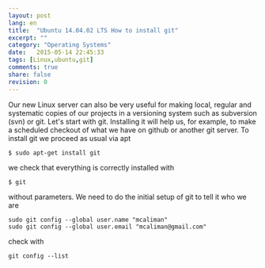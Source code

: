 ```yaml
---
layout: post
lang: en
title:  "Ubuntu 14.04.02 LTS How to install git"
excerpt: ""
category: "Operating Systems"
date:   2015-05-14 22:45:33
tags: [Linux,ubuntu,git]
comments: true
share: false
revision: 0
---
```


Our new Linux server can also be very useful for making local, regular and systematic copies of our projects in a versioning system such as subversion (svn) or git. 
Let's start with git. Installing it will help us, for example, to make a scheduled checkout of what we have on github or another git server.
To install git we proceed as usual via apt

```
$ sudo apt-get install git
```

we check that everything is correctly installed with

```
$ git
```

without parameters. We need to do the initial setup of git to tell it who we are

```
sudo git config --global user.name "mcaliman"
sudo git config --global user.email "mcaliman@gmail.com"
```

check with

```
git config --list
```
